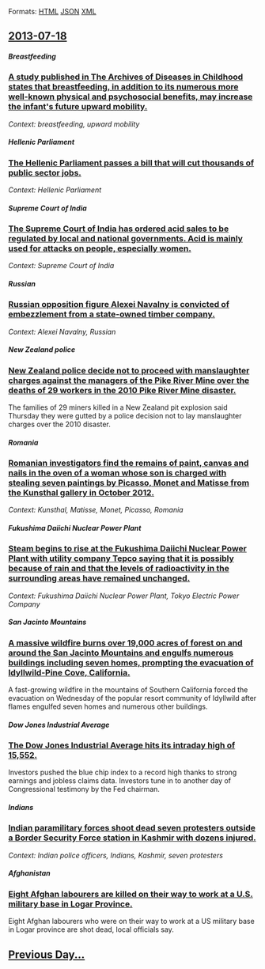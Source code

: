 
Formats: [HTML](2013/07/18/index.html)  [JSON](2013/07/18/index.json)  [XML](2013/07/18/index.xml)  

## [2013-07-18](/news/2013/07/18/index.md)

##### Breastfeeding
### [A study published in The Archives of Diseases in Childhood states that breastfeeding, in addition to its numerous more well-known physical and psychosocial benefits, may increase the infant's future upward mobility. ](/news/2013/07/18/a-study-published-in-the-archives-of-diseases-in-childhood-states-that-breastfeeding-in-addition-to-its-numerous-more-well-known-physical-a.md)
_Context: breastfeeding, upward mobility_

##### Hellenic Parliament
### [The Hellenic Parliament passes a bill that will cut thousands of public sector jobs. ](/news/2013/07/18/the-hellenic-parliament-passes-a-bill-that-will-cut-thousands-of-public-sector-jobs.md)
_Context: Hellenic Parliament_

##### Supreme Court of India
### [The Supreme Court of India has ordered acid sales to be regulated by local and national governments. Acid is mainly used for attacks on people, especially women. ](/news/2013/07/18/the-supreme-court-of-india-has-ordered-acid-sales-to-be-regulated-by-local-and-national-governments-acid-is-mainly-used-for-attacks-on-peop.md)
_Context: Supreme Court of India_

##### Russian
### [Russian opposition figure Alexei Navalny is convicted of embezzlement from a state-owned timber company. ](/news/2013/07/18/russian-opposition-figure-alexei-navalny-is-convicted-of-embezzlement-from-a-state-owned-timber-company.md)
_Context: Alexei Navalny, Russian_

##### New Zealand police
### [New Zealand police decide not to proceed with manslaughter charges against the managers of the Pike River Mine over the deaths of 29 workers in the 2010 Pike River Mine disaster. ](/news/2013/07/18/new-zealand-police-decide-not-to-proceed-with-manslaughter-charges-against-the-managers-of-the-pike-river-mine-over-the-deaths-of-29-workers.md)
The families of 29 miners killed in a New Zealand pit explosion said Thursday they were gutted by a police decision not to lay manslaughter charges over the 2010 disaster.

##### Romania
### [Romanian investigators find the remains of paint, canvas and nails in the oven of a woman whose son is charged with stealing seven paintings by Picasso, Monet and Matisse from the Kunsthal gallery in October 2012. ](/news/2013/07/18/romanian-investigators-find-the-remains-of-paint-canvas-and-nails-in-the-oven-of-a-woman-whose-son-is-charged-with-stealing-seven-paintings.md)
_Context: Kunsthal, Matisse, Monet, Picasso, Romania_

##### Fukushima Daiichi Nuclear Power Plant
### [Steam begins to rise at the Fukushima Daiichi Nuclear Power Plant with utility company Tepco saying that it is possibly because of rain and that the levels of radioactivity in the surrounding areas have remained unchanged. ](/news/2013/07/18/steam-begins-to-rise-at-the-fukushima-daiichi-nuclear-power-plant-with-utility-company-tepco-saying-that-it-is-possibly-because-of-rain-and.md)
_Context: Fukushima Daiichi Nuclear Power Plant, Tokyo Electric Power Company_

##### San Jacinto Mountains
### [A massive wildfire burns over 19,000 acres of forest on and around the San Jacinto Mountains and engulfs numerous buildings including seven homes, prompting the evacuation of Idyllwild-Pine Cove, California. ](/news/2013/07/18/a-massive-wildfire-burns-over-19-000-acres-of-forest-on-and-around-the-san-jacinto-mountains-and-engulfs-numerous-buildings-including-seven.md)
A fast-growing wildfire in the mountains of Southern California forced the evacuation on Wednesday of the popular resort community of Idyllwild after flames engulfed seven homes and numerous other buildings.

##### Dow Jones Industrial Average
### [The Dow Jones Industrial Average hits its intraday high of 15,552. ](/news/2013/07/18/the-dow-jones-industrial-average-hits-its-intraday-high-of-15-552.md)
Investors pushed the blue chip index to a record high thanks to strong earnings and jobless claims data. Investors tune in to another day of Congressional testimony by the Fed chairman. 

##### Indians
### [Indian paramilitary forces shoot dead seven protesters outside a Border Security Force station in Kashmir with dozens injured. ](/news/2013/07/18/indian-paramilitary-forces-shoot-dead-seven-protesters-outside-a-border-security-force-station-in-kashmir-with-dozens-injured.md)
_Context: Indian police officers, Indians, Kashmir, seven protesters_

##### Afghanistan
### [Eight Afghan labourers are killed on their way to work at a U.S. military base in Logar Province. ](/news/2013/07/18/eight-afghan-labourers-are-killed-on-their-way-to-work-at-a-u-s-military-base-in-logar-province.md)
Eight Afghan labourers who were on their way to work at a US military base in Logar province are shot dead, local officials say.

## [Previous Day...](/news/2013/07/17/index.md)


